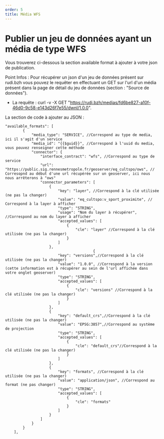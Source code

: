 ```yaml
---
order: 5
title: Média WFS
---
```


# Publier un jeu de données ayant un média de type WFS

Vous trouverez ci-dessous la section available format à ajouter à votre json de publication. 

Point Infos : Pour récupérer un json d'un jeu de données présent sur rudi.bzh vous pouvez le requêter en effectuant un GET sur l'url d'un média présent dans la page de détail du jeu de données (section : "Source de données"). 
* La requête : curl -v -X GET "https://rudi.bzh/medias/fd6be827-a10f-46d0-9c58-e143d26f7e55/dwnl/1.0.0".

La section de code à ajouter au JSON : 

```
"available_formats": [
        {
            "media_type": "SERVICE", //Correspond au type de media, ici il s'agit d'un service 
            "media_id": "{{$guid}}", //Correspond à l'uuid du media, vous pouvez renseigner cette méthode
            "connector": {
                "interface_contract": "wfs", //Correspond au type de service
                "url": "https://public.sig.rennesmetropole.fr/geoserver/eq_cultspo/ows", // Corresopnd au début d'une url récupérée sur un geoserver, ici nous nous arrêterons à "ows"
                "connector_parameters": [
                    {
                        "key": "layer", //Correspond à la clé utilisée (ne pas la changer)
                        "value": "eq_cultspo:v_sport_proximite", // Correspond à la layer à afficher
                        "type": "STRING",
                        "usage": "Nom du layer à récupérer", //Correspond au nom du layer à afficher
                        "accepted_values": [
                            {
                                "cle": "layer" //Correspond à la clé utilisée (ne pas la changer)
                            }
                        ]
                    },
                                        {
                        "key": "versions",//Correspond à la clé utilisée (ne pas la changer)
                        "value": "1.0.0", //Correspond à la version (cette information est à récupérer au sein de l'url affichée dans votre onglet geoserver)
                        "type": "STRING",
                        "accepted_values": [
                            {
                                "cle": "versions" //Correspond à la clé utilisée (ne pas la changer)
                            }
                        ]
                    },
                    {
                        "key": "default_crs",//Correspond à la clé utilisée (ne pas la changer)
                        "value": "EPSG:3857",//Correspond au système de projection
                        "type": "STRING",
                        "accepted_values": [
                            {
                                "cle": "default_crs"//Correspond à la clé utilisée (ne pas la changer)
                            }
                        ]
                    },
                    {
                        "key": "formats", //Correspond à la clé utilisée (ne pas la changer)
                        "value": "application/json", //Correspond au format (ne pas changer)
                        "type": "STRING",
                        "accepted_values": [
                            {
                                "cle": "formats"
                            }
                        ]
                    }
                ]
            }
        }
    ],

```
